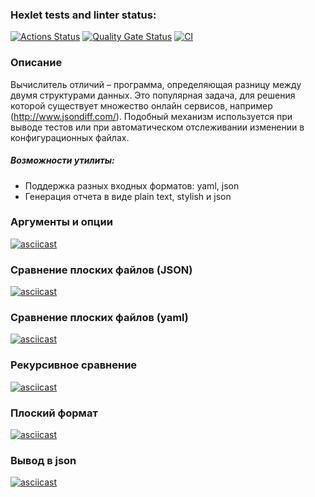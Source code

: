 ### Hexlet tests and linter status:
[![Actions Status](https://github.com/Liudmila198/frontend-project-46/actions/workflows/hexlet-check.yml/badge.svg)](https://github.com/Liudmila198/frontend-project-46/actions)
[![Quality Gate Status](https://sonarcloud.io/api/project_badges/measure?project=Liudmila198_frontend-project-46&metric=alert_status)](https://sonarcloud.io/summary/new_code?id=Liudmila198_frontend-project-46)
[![CI](https://github.com/Liudmila198/frontend-project-46/actions/workflows/lint.yml/badge.svg)](https://github.com/Liudmila198/frontend-project-46/actions/workflows/lint.yml)

### Описание
Вычислитель отличий – программа, определяющая разницу между двумя структурами данных. Это популярная задача, для решения которой существует множество онлайн сервисов, например (http://www.jsondiff.com/). Подобный механизм используется при выводе тестов или при автоматическом отслеживании изменении в конфигурационных файлах.

##### Возможности утилиты:

* Поддержка разных входных форматов: yaml, json
* Генерация отчета в виде plain text, stylish и json


### Аргументы и опции
[![asciicast](https://asciinema.org/a/IZFXJoayCKRV827p4baxtX9vd.svg)](https://asciinema.org/a/IZFXJoayCKRV827p4baxtX9vd)

### Сравнение плоских файлов (JSON)
[![asciicast](https://asciinema.org/a/7oYy0VgnY1lFrXj0Qfwa0CQKg.svg)](https://asciinema.org/a/7oYy0VgnY1lFrXj0Qfwa0CQKg)

### Сравнение плоских файлов (yaml)
[![asciicast](https://asciinema.org/a/wjyEZROebkPc2SpZFTF4Hon8q.svg)](https://asciinema.org/a/wjyEZROebkPc2SpZFTF4Hon8q)

### Рекурсивное сравнение
[![asciicast](https://asciinema.org/a/MWLIqIzgRxQj3AXTlC0HpQ3GV.svg)](https://asciinema.org/a/MWLIqIzgRxQj3AXTlC0HpQ3GV)

### Плоский формат
[![asciicast](https://asciinema.org/a/Dw4hNHIyRmhM69VElyl8EshS5.svg)](https://asciinema.org/a/Dw4hNHIyRmhM69VElyl8EshS5)

### Вывод в json
[![asciicast](https://asciinema.org/a/m9aEX2Xw2ALSQlfxIyVy7tu1N.svg)](https://asciinema.org/a/m9aEX2Xw2ALSQlfxIyVy7tu1N)